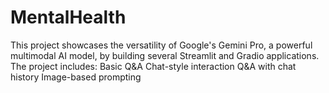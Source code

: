 # MentalHealth
This project showcases the versatility of Google's Gemini Pro, a powerful multimodal AI model, by building several Streamlit and Gradio applications. The project includes:  Basic Q&amp;A  Chat-style interaction  Q&amp;A with chat history  Image-based prompting
